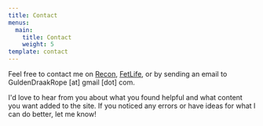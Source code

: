 ```yaml
---
title: Contact
menus:
  main:
    title: Contact
    weight: 5
template: contact
---
```


Feel free to contact me on [Recon](https://www.recon.com/view_profile.aspx?id=1437677), [FetLife](https://fetlife.com/users/3348505), or by sending an email to GuldenDraakRope [at] gmail [dot] com.

I'd love to hear from you about what you found helpful and what content you want added to the site. If you noticed any errors or have ideas for what I can do better, let me know!
